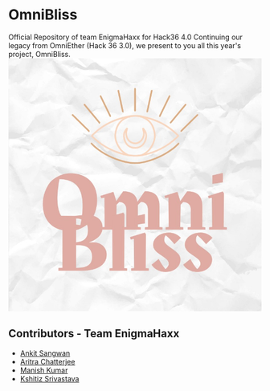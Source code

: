 # OmniBliss
Official Repository of team EnigmaHaxx for Hack36 4.0
Continuing our legacy from OmniEther (Hack 36 3.0), we present to you all this year's project, OmniBliss.
![Image of Homepage](./Images/OmniBlissLogo.jpeg?raw=true)

## Contributors - Team EnigmaHaxx
* <a href="https://github.com/ankitsangwan1999">Ankit Sangwan</a>
* <a href="https://github.com/arc29">Aritra Chatterjee</a>
* <a href="https://github.com/thisismanishkumar">Manish Kumar</a>
* <a href="https://github.com/pirateksh">Kshitiz Srivastava</a>